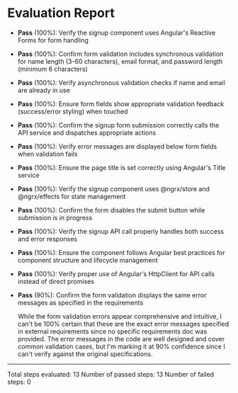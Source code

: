 # Evaluation Report

- **Pass** (100%): Verify the signup component uses Angular's Reactive Forms for form handling
- **Pass** (100%): Confirm form validation includes synchronous validation for name length (3-60 characters), email format, and password length (minimum 6 characters)
- **Pass** (100%): Verify asynchronous validation checks if name and email are already in use
- **Pass** (100%): Ensure form fields show appropriate validation feedback (success/error styling) when touched
- **Pass** (100%): Confirm the signup form submission correctly calls the API service and dispatches appropriate actions
- **Pass** (100%): Verify error messages are displayed below form fields when validation fails
- **Pass** (100%): Ensure the page title is set correctly using Angular's Title service
- **Pass** (100%): Verify the signup component uses @ngrx/store and @ngrx/effects for state management
- **Pass** (100%): Confirm the form disables the submit button while submission is in progress
- **Pass** (100%): Verify the signup API call properly handles both success and error responses
- **Pass** (100%): Ensure the component follows Angular best practices for component structure and lifecycle management
- **Pass** (100%): Verify proper use of Angular's HttpClient for API calls instead of direct promises
- **Pass** (90%): Confirm the form validation displays the same error messages as specified in the requirements

    While the form validation errors appear comprehensive and intuitive, I can't be 100% certain that these are the exact error messages specified in external requirements since no specific requirements doc was provided. The error messages in the code are well designed and cover common validation cases, but I'm marking it at 90% confidence since I can't verify against the original specifications.

---

Total steps evaluated: 13
Number of passed steps: 13
Number of failed steps: 0